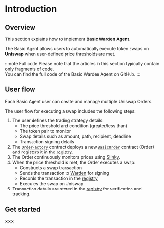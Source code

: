﻿---
sidebar_position: 1
---

# Introduction

## Overview

This section explains how to implement **Basic Warden Agent**.

The Basic Agent allows users to automatically execute token swaps on **Uniswap** when user-defined price thresholds are met.

:::note Full code
Please note that the articles in this section typically contain only fragments of code.  
You can find the full code of the Basic Warden Agent on [GitHub](https://github.com/warden-protocol/wardenprotocol/tree/main/solidity).
:::

## User flow

Each Basic Agent user can create and manage multiple Uniswap Orders.

The user flow for executing a swap includes the following steps:

1. The user defines the trading strategy details:
    - The price threshold and condition (greater/less than)
    - The token pair to monitor
    - Swap details such as amount, path, recipient, deadline
    - Transaction signing details
2. The [`OrderFactory` ](../build-the-infrastructure-for-orders/implement-the-creation-of-orders) contract deploys a new [`BasicOrder`](implement-orders) contract (Order) and registers it in the [registry](../build-the-infrastructure-for-orders/create-helpers-and-utils#3-implement-the-registry).
3. The Order continuously monitors prices using [Slinky](../build-the-infrastructure-for-orders/create-mock-precompiles#11-create-a-slinky-precompile).
4. When the price threshold is met, the Order executes a swap:
    - Constructs a swap transaction
    - Sends the transaction to [Warden](../build-the-infrastructure-for-orders/create-mock-precompiles#12-create-a-warden-precompile) for signing
    - Records the transaction in the [registry](../build-the-infrastructure-for-orders/create-helpers-and-utils#3-implement-the-registry)
    - Executes the swap on Uniswap
5. Transaction details are stored in the [registry](../build-the-infrastructure-for-orders/create-helpers-and-utils#3-implement-the-registry) for verification and tracking.

## Get started

XXX
